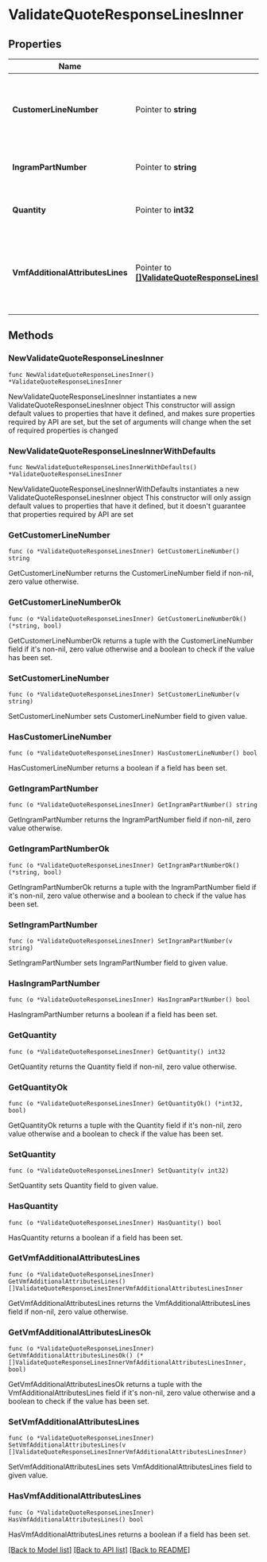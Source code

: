 # ValidateQuoteResponseLinesInner

## Properties

Name | Type | Description | Notes
------------ | ------------- | ------------- | -------------
**CustomerLineNumber** | Pointer to **string** | The reseller&#39;s line item number for reference in their system. | [optional] 
**IngramPartNumber** | Pointer to **string** | Unique Ingram Micro part number. | [optional] 
**Quantity** | Pointer to **int32** | The quantity of the line item. | [optional] 
**VmfAdditionalAttributesLines** | Pointer to [**[]ValidateQuoteResponseLinesInnerVmfAdditionalAttributesLinesInner**](ValidateQuoteResponseLinesInnerVmfAdditionalAttributesLinesInner.md) | The object containing the list of fields required at a line level by the vendor. | [optional] 

## Methods

### NewValidateQuoteResponseLinesInner

`func NewValidateQuoteResponseLinesInner() *ValidateQuoteResponseLinesInner`

NewValidateQuoteResponseLinesInner instantiates a new ValidateQuoteResponseLinesInner object
This constructor will assign default values to properties that have it defined,
and makes sure properties required by API are set, but the set of arguments
will change when the set of required properties is changed

### NewValidateQuoteResponseLinesInnerWithDefaults

`func NewValidateQuoteResponseLinesInnerWithDefaults() *ValidateQuoteResponseLinesInner`

NewValidateQuoteResponseLinesInnerWithDefaults instantiates a new ValidateQuoteResponseLinesInner object
This constructor will only assign default values to properties that have it defined,
but it doesn't guarantee that properties required by API are set

### GetCustomerLineNumber

`func (o *ValidateQuoteResponseLinesInner) GetCustomerLineNumber() string`

GetCustomerLineNumber returns the CustomerLineNumber field if non-nil, zero value otherwise.

### GetCustomerLineNumberOk

`func (o *ValidateQuoteResponseLinesInner) GetCustomerLineNumberOk() (*string, bool)`

GetCustomerLineNumberOk returns a tuple with the CustomerLineNumber field if it's non-nil, zero value otherwise
and a boolean to check if the value has been set.

### SetCustomerLineNumber

`func (o *ValidateQuoteResponseLinesInner) SetCustomerLineNumber(v string)`

SetCustomerLineNumber sets CustomerLineNumber field to given value.

### HasCustomerLineNumber

`func (o *ValidateQuoteResponseLinesInner) HasCustomerLineNumber() bool`

HasCustomerLineNumber returns a boolean if a field has been set.

### GetIngramPartNumber

`func (o *ValidateQuoteResponseLinesInner) GetIngramPartNumber() string`

GetIngramPartNumber returns the IngramPartNumber field if non-nil, zero value otherwise.

### GetIngramPartNumberOk

`func (o *ValidateQuoteResponseLinesInner) GetIngramPartNumberOk() (*string, bool)`

GetIngramPartNumberOk returns a tuple with the IngramPartNumber field if it's non-nil, zero value otherwise
and a boolean to check if the value has been set.

### SetIngramPartNumber

`func (o *ValidateQuoteResponseLinesInner) SetIngramPartNumber(v string)`

SetIngramPartNumber sets IngramPartNumber field to given value.

### HasIngramPartNumber

`func (o *ValidateQuoteResponseLinesInner) HasIngramPartNumber() bool`

HasIngramPartNumber returns a boolean if a field has been set.

### GetQuantity

`func (o *ValidateQuoteResponseLinesInner) GetQuantity() int32`

GetQuantity returns the Quantity field if non-nil, zero value otherwise.

### GetQuantityOk

`func (o *ValidateQuoteResponseLinesInner) GetQuantityOk() (*int32, bool)`

GetQuantityOk returns a tuple with the Quantity field if it's non-nil, zero value otherwise
and a boolean to check if the value has been set.

### SetQuantity

`func (o *ValidateQuoteResponseLinesInner) SetQuantity(v int32)`

SetQuantity sets Quantity field to given value.

### HasQuantity

`func (o *ValidateQuoteResponseLinesInner) HasQuantity() bool`

HasQuantity returns a boolean if a field has been set.

### GetVmfAdditionalAttributesLines

`func (o *ValidateQuoteResponseLinesInner) GetVmfAdditionalAttributesLines() []ValidateQuoteResponseLinesInnerVmfAdditionalAttributesLinesInner`

GetVmfAdditionalAttributesLines returns the VmfAdditionalAttributesLines field if non-nil, zero value otherwise.

### GetVmfAdditionalAttributesLinesOk

`func (o *ValidateQuoteResponseLinesInner) GetVmfAdditionalAttributesLinesOk() (*[]ValidateQuoteResponseLinesInnerVmfAdditionalAttributesLinesInner, bool)`

GetVmfAdditionalAttributesLinesOk returns a tuple with the VmfAdditionalAttributesLines field if it's non-nil, zero value otherwise
and a boolean to check if the value has been set.

### SetVmfAdditionalAttributesLines

`func (o *ValidateQuoteResponseLinesInner) SetVmfAdditionalAttributesLines(v []ValidateQuoteResponseLinesInnerVmfAdditionalAttributesLinesInner)`

SetVmfAdditionalAttributesLines sets VmfAdditionalAttributesLines field to given value.

### HasVmfAdditionalAttributesLines

`func (o *ValidateQuoteResponseLinesInner) HasVmfAdditionalAttributesLines() bool`

HasVmfAdditionalAttributesLines returns a boolean if a field has been set.


[[Back to Model list]](../README.md#documentation-for-models) [[Back to API list]](../README.md#documentation-for-api-endpoints) [[Back to README]](../README.md)


